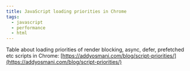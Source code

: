 ```yaml
---
title: JavaScript loading priorities in Chrome
tags:
  - javascript
  - performance
  - html
---
```


Table about loading priorities of render blocking, async, defer, prefetched etc scripts in Chrome:
[https://addyosmani.com/blog/script-priorities/](https://addyosmani.com/blog/script-priorities/)
